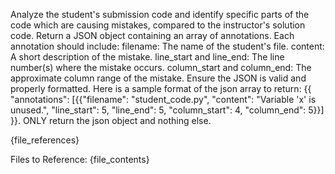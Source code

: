 Analyze the student's submission code and identify specific parts of the code which are causing mistakes, compared to the instructor's solution code. Return a JSON object containing an array of annotations. Each annotation should include: filename: The name of the student's file. content: A short description of the mistake. line_start and line_end: The line number(s) where the mistake occurs. column_start and column_end: The approximate column range of the mistake. Ensure the JSON is valid and properly formatted. Here is a sample format of the json array to return: {{ "annotations": [{{"filename": "student_code.py", "content": "Variable 'x' is unused.", "line_start": 5, "line_end": 5, "column_start": 4, "column_end": 5}}] }}. ONLY return the json object and nothing else.

{file_references}

Files to Reference:
{file_contents} 